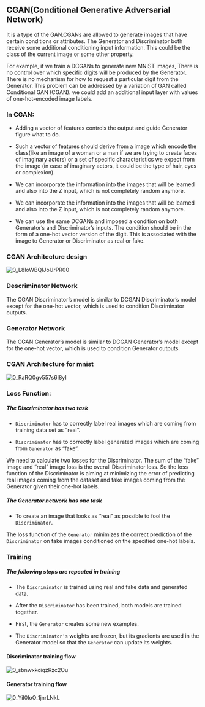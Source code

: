 ## CGAN(Conditional Generative Adversarial Network)

It is a type of the GAN.CGANs are allowed to generate images that have certain conditions or attributes.
The Generator and Discriminator both receive some additional conditioning input information. This could be the class of the current image or some other property.

For example, if we train a DCGANs to generate new MNIST images, There is no control over which specific digits will be produced by the Generator. There is no mechanism for how to request a particular digit from the Generator. This problem can be addressed by a variation of GAN called Conditional GAN (CGAN). we could add an additional input layer with values of one-hot-encoded image labels.

### In CGAN:

- Adding a vector of features controls the output and guide Generator figure what to do.

- Such a vector of features should derive from a image which encode the class(like an image of a woman or a man if we are trying to create faces of imaginary actors) or a set of specific characteristics we expect from the image (in case of imaginary actors, it could be the type of hair, eyes or complexion).

- We can incorporate the information into the images that will be learned and also into the Z input, which is not completely random anymore.

- We can incorporate the information into the images that will be learned and also into the Z input, which is not completely random anymore.

- We can use the same DCGANs and imposed a condition on both Generator’s and Discriminator’s inputs. The condition should be in the form of a one-hot vector version of the digit. This is associated with the image to Generator or Discriminator as real or fake.

### CGAN Architecture design

![0_L8loWBQIJoUrPR00](https://user-images.githubusercontent.com/50628520/90500342-75f51380-e16a-11ea-851c-22fe5d4b9e1a.jpg)

### Descriminator Network

The CGAN Discriminator’s model is similar to DCGAN Discriminator’s model except for the one-hot vector, which is used to condition Discriminator outputs.

### Generator Network

The CGAN Generator’s model is similar to DCGAN Generator’s model except for the one-hot vector, which is used to condition Generator outputs.

### CGAN Architecture for mnist

![0_RaRQ0gv557s6I8yI](https://user-images.githubusercontent.com/50628520/90501075-8063dd00-e16b-11ea-82ac-0b33d065bfe5.jpg)

### Loss Function:

##### The Discriminator has two task

- `Discriminator` has to correctly label real images which are coming from training data set as “real”.

- `Discriminator` has to correctly label generated images which are coming from `Generator` as “fake”.

We need to calculate two losses for the Discriminator. The sum of the “fake” image and “real” image loss is the overall Discriminator loss. So the loss function of the Discriminator is aiming at minimizing the error of predicting real images coming from the dataset and fake images coming from the Generator given their one-hot labels.

##### The Generator network has one task

- To create an image that looks as “real” as possible to fool the `Discriminator`.

The loss function of the `Generator` minimizes the correct prediction of the `Discriminator` on fake images conditioned on the specified one-hot labels.

### Training

##### The following steps are repeated in training

- The `Discriminator` is trained using real and fake data and generated data.

- After the `Discriminator` has been trained, both models are trained together.

- First, the `Generator` creates some new examples.

- The `Discriminator’s` weights are frozen, but its gradients are used in the Generator model so that the `Generator` can update its weights.

#### Discriminator training flow

![0_sbnwxkciqzRzc2Ou](https://user-images.githubusercontent.com/50628520/90501939-d6855000-e16c-11ea-9d72-26323ff77881.jpg)

#### Generator training flow

![0_YiI0loO_1jnrLNkL](https://user-images.githubusercontent.com/50628520/90501995-edc43d80-e16c-11ea-997d-f0cebf92799b.jpg)
